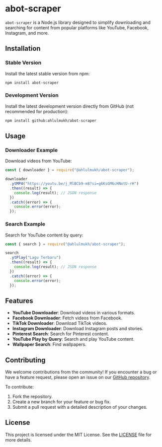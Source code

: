 # abot-scraper

`abot-scraper` is a Node.js library designed to simplify downloading and searching for content from popular platforms like YouTube, Facebook, Instagram, and more.

## Installation

### Stable Version

Install the latest stable version from npm:

```sh
npm install abot-scraper
```

### Development Version

Install the latest development version directly from GitHub (not recommended for production):

```sh
npm install github:ahlulmukh/abot-scraper
```

## Usage

### Downloader Example

Download videos from YouTube:

```js
const { downloader } = require("@ahlulmukh/abot-scraper");

downloader
  .ytMP4("https://youtu.be/j_MlBCb9-m8?si=g6KsGM6cHNotU-rH")
  .then((result) => {
    console.log(result); // JSON response
  })
  .catch((error) => {
    console.error(error);
  });
```

### Search Example

Search for YouTube content by query:

```js
const { search } = require("@ahlulmukh/abot-scraper");

search
  .ytPlay("Lagu Terbaru")
  .then((result) => {
    console.log(result); // JSON response
  })
  .catch((error) => {
    console.error(error);
  });
```

## Features

- **YouTube Downloader**: Download videos in various formats.
- **Facebook Downloader**: Fetch videos from Facebook.
- **TikTok Downloader**: Download TikTok videos.
- **Instagram Downloader**: Download Instagram posts and stories.
- **Pinterest Search**: Search for Pinterest content.
- **YouTube Play by Query**: Search and play YouTube content.
- **Wallpaper Search**: Find wallpapers.

## Contributing

We welcome contributions from the community! If you encounter a bug or have a feature request, please open an issue on our [GitHub repository](https://github.com/ahlulmukh/abot-scraper).

To contribute:

1. Fork the repository.
2. Create a new branch for your feature or bug fix.
3. Submit a pull request with a detailed description of your changes.

## License

This project is licensed under the MIT License. See the [LICENSE](LICENSE) file for more details.
